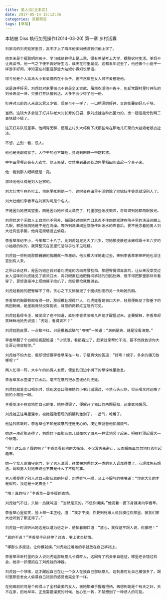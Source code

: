 ```yaml
---
title: 美人沟[全本完]
date: 2017-05-14 15:12:36
categories: 另類禁忌
tags: [草榴]
---
```

本帖被 Diss 執行加亮操作(2014-03-20)
第一章 乡村活寡

    刘家沟的刘虎娃家里穷，高中才上了两年他爹妈便没钱供他上学了。

    他本来是个挺聪明的孩子，学习成绩算得上是上乘，很有希望考上大学，摆脱农村生活。爹妈不让再读书，他一气之下便不肯好好生活，成天在村里厮混，这都五年过去了，他还像个小痞子一样游手好闲，净知道在村里逗那些大姑娘小寡妇说荤话。

    得亏他是个人高马大小有英俊的在小伙子，要不然那些女人可不爱搭理他。

    说是游手好闲，刘虎娃对家里倒也不算是全无贡献，虽然农活他不肯干，但却常跟村里打井队的刘长寿混一块，只要打井队接到活，大多不会少得了他一份。

    打井对以前的人来说又累又少钱，现在可不一样了。一口稍深的好井，贵的能要到好几千块。

    当然，这钱大多会进了打井队老大刘长寿的口袋，像刘虎娃这种出苦力的，出一趟活能分到两三百块就不错了。

    这天打井队没差事，他闲得无聊，便跑去村头大榕树下找那些常在那地儿汇聚的大姑娘老娘皮扯淡。

    不想，去到一看，没人。

    他也是无聊得紧了，大中午的也不嫌晒，竟跑到田野一带瞎转悠。

    中午田里哪还会有人农忙，他正失望，突然瞅到最远处边角里稻田间直起一个身子来。

    他一看到那人眼睛便是一亮。

    那块地他认得是刘大壮家的。

    刘大壮常年在外打工，他家里死剩他一个，这时会在田里干活的除了他媳妇李香草就没别人了。

    刘大壮媳妇李香草在刘家沟可是个名人。

    不是因为她德高望重，而是因为她长得太漂亮了，村里那些泼皮懒汉，每每讲到她都两眼放光。

    刘虎娃这个闲散人士自然也不例外，每回经过她家门口总忍不住向她家建在院子里的洗澡间瞄上几眼，邪恶揣测她是不是在洗澡。等听到洗澡间里隐隐传出泼水的声音后，要不是念着她男人刘大壮有些手腕，他肯定爬墙进去偷窥。

    李香草年纪不小，今年都二十八了，比刘虎娃足足大了六岁，可她那皮肤还水嫩得跟十五六岁的小姑娘的似的，就算整天在田里忙活似乎也不见粗糙。

    刘虎娃一想到她那颤巍巍的胸脯就一阵激动。他大模大样地走过去，来到李香草家田畔她也没注意到有人来。

    之所以会这样，是因为她正背对着刘虎娃的方向弯腰割稻，那肥臀挺得高高的，让从来没享受过女人滋味的刘虎娃见了直流口水，两只眼直往她肥臀间裤裆的凹陷处瞅，恨不得把那里那块布看穿了，更想直接冲上把她裤子给扒了，然后提枪就撞进去。

    刘虎娃看她的肥臀解不了谗，贪心之下又悄悄兜了个圈绕到田的另一头瞅她的胸。

    李香草的胸跟臀部有得一拼，那规模壮观得吓人，刘虎娃看她领口大开，轻易便瞅见了那垂下的两团粉嫩，她里面竟然没穿胸衣，峰顶的两颗红豆隐约可见。

    刘虎娃看得专注，被发现了也不知道，直到李香草咳嗽几声他才醒悟过来。正要解释，李香草却笑眯眯地抢先说道：“虎娃，看得爽不？”

    刘虎娃脸皮厚，一点都不红，只是摸着后脑勺“嘿嘿”一笑道：“爽倒是爽，就是没看清楚。”

    李香草翻了个白眼后板起脸道：“少流氓，看都看过了，赶紧过来帮忙干活，要不然我告诉你大壮哥让他收拾你。”

    刘虎娃不怕大壮，但却很想跟李香草呆在一块，于是爽快的答道：“好咧！嫂子，多余的镰刀放哪呢？”

    两人忙得一阵，大中午的热得人发慌，便坐到田边小树下的草垛堆里歇息。

    李香草拿水壶灌了口水后，毫不在意的把水壶递给刘虎娃。

    刘虎娃就着壶口喝水时，想到这壶口刚被她的小嘴儿滋润过，不禁心头火热，仰头喝水时还瞅了她的小樱唇一眼。

    李香草浑不在意地忙自己的事，她热得狠了，便解开了领口的两颗纽扣，还拿衣领煽风。

    刘虎娃正往嘴里灌水，被她若隐若现的胸脯刺激到了，一岔气，呛着了。

    他猛烈咳嗽时，李香草也不知是故意的还是无心的，凑近来就替他拍胸顺气。

    她这一凑近那还得了，刘虎娃下面那玩意儿就像吃了激素一样猛地竖了起来，把裤裆顶起很大一个帐篷。

    “哟！这么高？假的吧？”李香草看到他的大帐篷，不仅没害羞避让，反而眼睛直勾勾地盯着打起趣来。

    她一个女人家独守家门，少了男人滋润，往常被刘虎娃这一类的男人调戏得惯了，心理难免有想法，调戏男人对她来说也不算是什么了不得的事。

    男人哪受得了别人对自己那玩意的怀疑，刘虎娃气一顺，马上不服气的嚷嚷道：“你家大壮的才是假的，我这是十足真金！”

    “哦！真的吗？”李香草一副怀疑的表情。

    刘虎娃气不过，头脑一热就叫道：“当然是真的，不信你摸摸。”他说着一挺下身就凑向李香草。

    李香草心里偷笑，脸上却一本正经，道：“我才不摸，你要到处跟人说我摸过你那里，被我们家大壮听到了那还得了。”

    刘虎娃一时没听出她这是以退为进之计，便拍着胸口道：“放心，我保证不跟人说，你摸吧！”

    “真的不说？”李香草手已经伸了过去，嘴上犹自矫情。

    “哪那么多废话，让你摸就摸。”刘虎娃拉着她的手就放在自己裤裆上。

    李香草早听村里的女人说刘虎娃那玩意儿长得吓人，这回有了机会亲自验证，哪里还会错过机会，她手一抓便抓在了刘虎娃的神器。

    刘虎娃一个哆嗦，这才醒起自己在让一个女人在摸自己那玩意儿，这刺激可比自己摸强多了。跟村里那些老女人偷袭自己裆部的感觉也完全不一样。

    在他面前的可是个称得上了全村最美的女人，被她那嫩手握着把柄，再想到她是个有夫之妇，夫不在家，田地早旱，正是需要灌溉的时候，他心思一转，不禁想到了一种诱人的可能。